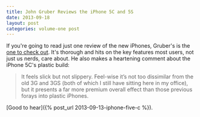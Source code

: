 ```yaml
---
title: John Gruber Reviews the iPhone 5C and 5S
date: 2013-09-18
layout: post
categories: volume-one post  
---
```



If you're going to read just one review of the new iPhones, Gruber's is the [one to check out](http://daringfireball.net/2013/09/the_iphone_5s_and_5c). It's thorough and hits on the key features most users, not just us nerds, care about. He also makes a heartening comment about the iPhone 5C's plastic build:

> It feels slick but not slippery. Feel-wise it’s not too dissimilar from the old 3G and 3GS (both of which I still have sitting here in my office), but it presents a far more premium overall effect than those previous forays into plastic iPhones.

[Good to hear]({% post_url 2013-09-13-iphone-five-c %}).
